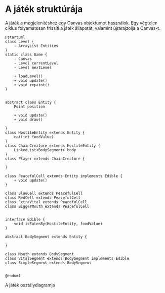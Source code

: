 # A játék struktúrája
A játék a megjelenítéshez egy Canvas objektumot használok. Egy végtelen ciklus folyamatosan frissíti a játék állapotát, valamint újrarajzolja a Canvas-t.

```plantuml
@startuml
class Level {
    - ArrayList Entities 
} 
static class Game {
    - Canvas 
    - Level currentLevel   
    - Level nextLevel

    + loadLevel()
    + void update()
    + void repaint()
}


abstract class Entity {
    Point position

    + void update()
    + void draw()

}
class HostileEntity extends Entity {
    eat(int foodValue)
}
class ChainCreature extends HostileEntity {
    LinkedList<BodySegment> body
}
class Player extends ChainCreature {

}

class PeacefulCell extends Entity implements Edible {
    + void update()
}

class BlueCell extends PeacefulCell 
class RedCell extends PeacefulCell 
class ExtraVital extends PeacefulCell
class BiggerMouth extends PeacefulCell


interface Edible {
    void isEatenBy(HostileEntity, foodValue)
}

abstract BodySegment extends Entity {

}

class Mouth extends BodySegment
class VitalSegment extends BodySegment implements Edible
class SimpleSegment extends BodySegment


@enduml
```
A játék osztálydiagramja

